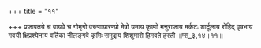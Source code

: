 +++
title = "११"

+++
प्रजापतये च वायवे च गोमृगो वरुणायारण्यो मेषो यमाय कृष्णो मनुराजाय मर्कटः शार्दूलाय रोहिद् वृषभाय गवयी क्षिप्रश्येनाय वर्तिका नीलङ्गवे कृमिः समुद्राय शिशुमारो हिमवते हस्ती ॥म्स्_३,१४।११॥  
    
